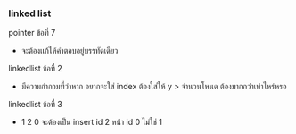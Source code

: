 ### linked list 

pointer ข้อที่ 7 
- จะต้องเเก้ให้คำตอบอยู่บรรทัดเดียว

linkedlist ข้อที่ 2
- มีความกำกวมที่ว่าหาก อยากจะใส่ index ต้องใส่ให้ y > จำนวนโหนด ต้องมากกว่าเท่าไหร่หรอ

linkedlist ข้อที่ 3
- 1 2 0 จะต้องเป็น insert  id 2 หน้่า id 0 ไม่ใช่ 1 


